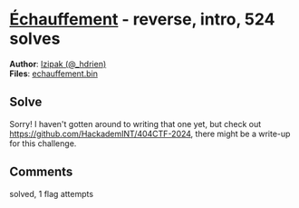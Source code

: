 [Échauffement](challenge_files/README.md) - reverse, intro, 524 solves
===

**Author**: [Izipak (@_hdrien)](https://github.com/hdrien0)    
**Files**: [echauffement.bin](https://www.narthorn.com/ctf/404CTF-2024/challenge_files/R%C3%A9tro-Ing%C3%A9nierie/%C3%89chauffement/echauffement.bin)

## Solve

Sorry! I haven't gotten around to writing that one yet, but check out https://github.com/HackademINT/404CTF-2024, there might be a write-up for this challenge.

## Comments

solved, 1 flag attempts